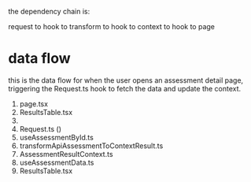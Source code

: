 the dependency chain is:

request to hook to transform to hook to context to hook to page

# data flow

this is the data flow for when the user opens an assessment detail page, triggering the Request.ts hook to fetch the data and update the context.

1. page.tsx
2. ResultsTable.tsx
3.
4. Request.ts ()
5. useAssessmentById.ts
6. transformApiAssessmentToContextResult.ts
7. AssessmentResultContext.ts
8. useAssessmentData.ts
9. ResultsTable.tsx
